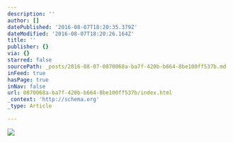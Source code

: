 ```yaml
---
description: ''
author: []
datePublished: '2016-08-07T18:20:35.379Z'
dateModified: '2016-08-07T18:20:26.164Z'
title: ''
publisher: {}
via: {}
starred: false
sourcePath: _posts/2016-08-07-0870068a-ba7f-420b-b664-8be100ff537b.md
inFeed: true
hasPage: true
inNav: false
url: 0870068a-ba7f-420b-b664-8be100ff537b/index.html
_context: 'http://schema.org'
_type: Article

---
```

![](https://the-grid-user-content.s3-us-west-2.amazonaws.com/073bc5bb-07be-4301-a914-e031ac17efb0.jpg)